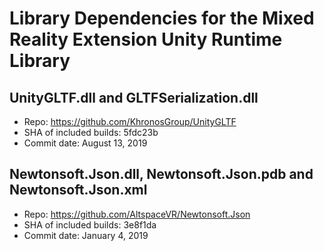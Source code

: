 # Library Dependencies for the Mixed Reality Extension Unity Runtime Library

## UnityGLTF.dll and GLTFSerialization.dll

* Repo: https://github.com/KhronosGroup/UnityGLTF
* SHA of included builds: 5fdc23b
* Commit date: August 13, 2019

## Newtonsoft.Json.dll, Newtonsoft.Json.pdb and Newtonsoft.Json.xml

* Repo: https://github.com/AltspaceVR/Newtonsoft.Json
* SHA of included builds: 3e8f1da
* Commit date: January 4, 2019
